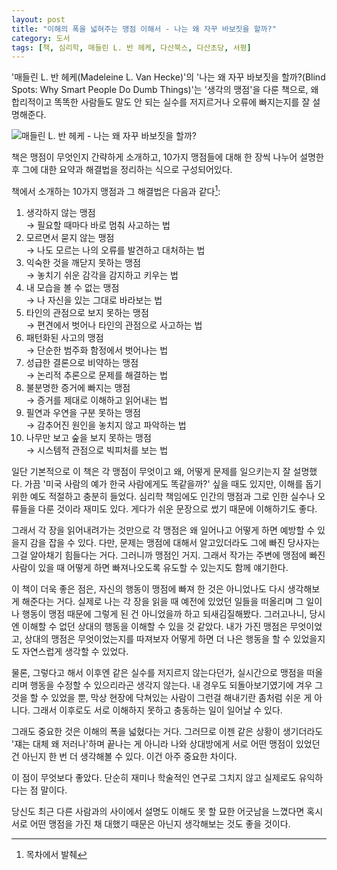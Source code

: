 ```yaml
---
layout: post
title: "이해의 폭을 넓혀주는 맹점 이해서 - 나는 왜 자꾸 바보짓을 할까?"
category: 도서
tags: [책, 심리학, 매들린 L. 반 헤케, 다산북스, 다산초당, 서평]
---
```


'매들린 L. 반 헤케(Madeleine L. Van Hecke)'의 '나는 왜 자꾸 바보짓을 할까?(Blind Spots: Why Smart People Do Dumb Things)'는 '생각의 맹점'을 다룬 책으로, 왜 합리적이고 똑똑한 사람들도 말도 안 되는 실수를 저지르거나 오류에 빠지는지를 잘 설명해준다.

![매들린 L. 반 헤케 - 나는 왜 자꾸 바보짓을 할까?](https://lh3.googleusercontent.com/-WNIs4RMKtjY/WN5moRah34I/AAAAAAAATQg/KxLPT2a8RbgQ8lJp6n2iC0a2Pim6g0X9gCE0/s360/blind-spots-why-smart-people-do-dumb-things-book.jpg "생각에 어떤 맹점들이 있어 어떤 오류를 일으키고 어떻게 극복할 수 있을지 잘 설명한다.")

책은 맹점이 무엇인지 간략하게 소개하고, 10가지 맹점들에 대해 한 장씩 나누어 설명한 후 그에 대한 요약과 해결법을 정리하는 식으로 구성되어있다.

책에서 소개하는 10가지 맹점과 그 해결법은 다음과 같다[^1]:

1.	생각하지 않는 맹점  
	→ 필요할 때마다 바로 멈춰 사고하는 법
2.	모르면서 묻지 않는 맹점  
	→ 나도 모르는 나의 오류를 발견하고 대처하는 법
3.	익숙한 것을 깨닫지 못하는 맹점  
	→ 놓치기 쉬운 감각을 감지하고 키우는 법
4.	내 모습을 볼 수 없는 맹점  
	→ 나 자신을 있는 그대로 바라보는 법
5.	타인의 관점으로 보지 못하는 맹점  
	→ 편견에서 벗어나 타인의 관점으로 사고하는 법
6.	패턴화된 사고의 맹점  
	→ 단순한 범주화 함정에서 벗어나는 법
7.	성급한 결론으로 비약하는 맹점  
	→ 논리적 추론으로 문제를 해결하는 법
8.	불분명한 증거에 빠지는 맹점  
	→ 증거를 제대로 이해하고 읽어내는 법
9.	필연과 우연을 구분 못하는 맹점  
	→ 감추어진 원인을 놓치지 않고 파악하는 법
10.	나무만 보고 숲을 보지 못하는 맹점  
	→ 시스템적 관점으로 빅피처를 보는 법

[^1]: 목차에서 발췌

일단 기본적으로 이 책은 각 맹점이 무엇이고 왜, 어떻게 문제를 일으키는지 잘 설명했다.
가끔 '미국 사람의 예가 한국 사람에게도 똑같을까?' 싶을 때도 있지만, 이해를 돕기 위한 예도 적절하고 충분히 들었다.
심리학 책임에도 인간의 맹점과 그로 인한 실수나 오류들을 다룬 것이라 재미도 있다.
게다가 쉬운 문장으로 썼기 때문에 이해하기도 좋다.

그래서 각 장을 읽어내려가는 것만으로 각 맹점은 왜 일어나고 어떻게 하면 예방할 수 있을지 감을 잡을 수 있다.
다만, 문제는 맹점에 대해서 알고있더라도 그에 빠진 당사자는 그걸 알아채기 힘들다는 거다.
그러니까 맹점인 거지.
그래서 작가는 주변에 맹점에 빠진 사람이 있을 때 어떻게 하면 빠져나오도록 유도할 수 있는지도 함께 얘기한다.

이 책이 더욱 좋은 점은, 자신의 행동이 맹점에 빠져 한 것은 아니었나도 다시 생각해보게 해준다는 거다.
실제로 나는 각 장을 읽을 때 예전에 있었던 일들을 떠올리며 그 일이나 행동이 맹점 때문에 그렇게 된 건 아니었을까 하고 되새김질해봤다.
그러고나니, 당시엔 이해할 수 없던 상대의 행동을 이해할 수 있을 것 같았다.
내가 가진 맹점은 무엇이었고, 상대의 맹점은 무엇이었는지를 따져보자 어떻게 하면 더 나은 행동을 할 수 있었을지도 자연스럽게 생각할 수 있었다.

물론, 그렇다고 해서 이후엔 같은 실수를 저지르지 않는다던가, 실시간으로 맹점을 떠올리며 행동을 수정할 수 있으리라곤 생각지 않는다.
내 경우도 되돌아보기였기에 겨우 그것을 할 수 있었을 뿐,
막상 현장에 닥쳐있는 사람이 그런걸 해내기란 좀처럼 쉬운 게 아니다.
그래서 이후로도 서로 이해하지 못하고 충동하는 일이 일어날 수 있다.

그래도 중요한 것은 이해의 폭을 넓혔다는 거다.
그러므로 이젠 같은 상황이 생기더라도
'쟤는 대체 왜 저러나'하며 끝나는 게 아니라
나와 상대방에게 서로 어떤 맹점이 있었던 건 아닌지 한 번 더 생각해볼 수 있다.
이건 아주 중요한 차이다.

이 점이 무엇보다 좋았다.
단순히 재미나 학술적인 연구로 그치지 않고 실제로도 유익하다는 점 말이다.

당신도 최근 다른 사람과의 사이에서 설명도 이해도 못 할 묘한 어긋남을 느꼈다면
혹시 서로 어떤 맹점을 가진 채 대했기 때문은 아닌지 생각해보는 것도 좋을 것이다.
